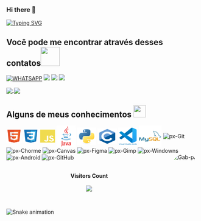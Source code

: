 ### Hi there 👋

[![Typing SVG](https://readme-typing-svg.herokuapp.com/?color=2F4F4F&size=30&center=true&vCenter=true&width=1000&lines=Olá+Dev+👨🏾‍💻+Me+chamo+Guilherme+Martins+Cavalcanti;Sou+um+futuro+Analista+e+Desenvolvedor+de+Sistema;Aqui+você+encontra+alguns+de+meus+portifólio+💻📚;Bem+Vindo+ao+meu+perfil!+:%29)](https://git.io/typing-svg)


## Você pode me encontrar através desses contatos<img src='https://raw.githubusercontent.com/rahulbanerjee26/githubProfileReadmeGenerator/main/gifs/handShake.gif' width="50px" height=50px>

[![WHATSAPP](https://img.shields.io/badge/WhatsApp-2E8B57?style=for-the-badge&logo=whatsapp&logoColor=white)](https://web.whatsapp.com/+5511957023362)
<a href="mailto:guilherme.cavalcanti87@gmail.com"><img src="https://img.shields.io/badge/Gmail-8B0000?style=for-the-badge&logo=gmail&logoColor=white"></a>
 <a href="https://www.linkedin.com/in/guilherme-martins-cavalcanti1987/" target="_blank"><img src="https://img.shields.io/badge/-LinkedIn-%230077B5?style=for-the-badge&logo=linkedin&logoColor=white" target="_blank"></a> 
  <a href="https://instagram.com/guilhermemartins87" target="_blank"><img src="https://img.shields.io/badge/-Instagram-C71585?style=for-the-badge&logo=instagram&logoColor=white" target="_blank"></a>
  
 <a href="	https://img.shields.io/badge/Gmail-D14836?style=for-the-badge&logo=gmail&logoColor=white"></a> 



<a href="https://github.com/Guilherme87Martins/github-readme-stats">
  <img height=220 align="center" src="https://github-readme-stats.vercel.app/api?username=Guilherme87Martins&theme=github_dark&show_icons=true" />
</a>
<a href="https://github.com/Guilherme87Martins/convoychat">
  <img height=225 align="center" src="https://github-readme-stats.vercel.app/api/top-langs?username=Guilherme87Martins&layout=compact&langs_count=200&card_width=320&theme=github_dark&show_icons=true" />
</a>

## Alguns de meus conhecimentos  <img src = "https://raw.githubusercontent.com/rahulbanerjee26/githubProfileReadmeGenerator/main/gifs/code.gif" width = 32px height=32px>
</div>
<div style="display: inline_block">
 <img align="center" alt="px-HTML" height="35" width="40" src="https://raw.githubusercontent.com/devicons/devicon/master/icons/html5/html5-original.svg"> 
 <img align="center" alt="px-CSS" height="35" width="40" src="https://raw.githubusercontent.com/devicons/devicon/master/icons/css3/css3-original.svg">
 <img align="center" alt="px-Js" height="35" width="40" src="https://raw.githubusercontent.com/devicons/devicon/master/icons/javascript/javascript-plain.svg">
 <img align="center" alt="px-Java" height="55" width="50" src="https://raw.githubusercontent.com/devicons/devicon/master/icons/java/java-original-wordmark.svg">
 <img align="center" alt="px-Python" height="45" width="50" src="https://raw.githubusercontent.com/devicons/devicon/master/icons/python/python-original.svg">
 <img align="center" alt="px-C" height="40" width="50" src="https://raw.githubusercontent.com/devicons/devicon/master/icons/c/c-original.svg">
 <img align="center" alt="px-VSCode" height="45" width="50" src="https://raw.githubusercontent.com/devicons/devicon/master/icons/vscode/vscode-original-wordmark.svg">
 <img align="center" alt="px-MYSQL" height="55" width="60" src="https://raw.githubusercontent.com/devicons/devicon/master/icons/mysql/mysql-original-wordmark.svg">
  <img align="center" alt="px-Git" height="35" width="40" src="https://cdn.jsdelivr.net/gh/devicons/devicon/icons/git/git-original.svg" />
  <img align="center" alt="px-Chorme" height="35" width="40" src="https://cdn.jsdelivr.net/gh/devicons/devicon/icons/chrome/chrome-original.svg" />
  <img align="center" alt="px-Canvas" height="35" width="40" src="https://cdn.jsdelivr.net/gh/devicons/devicon/icons/canva/canva-original.svg" />
  <img align="center" alt="px-Figma" height="35" width="40" src="https://cdn.jsdelivr.net/gh/devicons/devicon/icons/figma/figma-original.svg" />
  <img align="center" alt="px-Gimp" height="55" width="60" src="https://cdn.jsdelivr.net/gh/devicons/devicon/icons/gimp/gimp-original-wordmark.svg" />
  <img align="center" alt="px-Windowns" height="35" width="40" src="https://cdn.jsdelivr.net/gh/devicons/devicon/icons/windows8/windows8-original.svg" />
  <img align="center" alt="px-Android" height="35" width="40" src="https://cdn.jsdelivr.net/gh/devicons/devicon/icons/android/android-plain.svg" />
  <img align="center" alt="px-GitHub" height="45" width="50" src="https://cdn.jsdelivr.net/gh/devicons/devicon/icons/github/github-original.svg" />
 
 <img align="right" alt="Gab-pic" height="150" style="border-radius:50px;" src="https://anyforsoft.com/static/a2da834e20a93f2114281a1174296b58/17.gif">
 
 
           







<div align="center">
<br><p align="centre"><b>Visitors Count</b></p>  
<p align="center"><img align="center" src="https://profile-counter.glitch.me/{Guilherme87Martins}/count.svg" /></p> 
<br></div>



 ![Snake animation](https://github.com/danielbped/danielbped/blob/output/github-contribution-grid-snake.svg)
